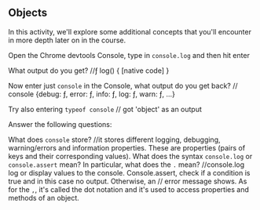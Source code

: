 ## Objects

In this activity, we'll explore some additional concepts that you'll encounter in more depth later on in the course.

Open the Chrome devtools Console, type in `console.log` and then hit enter

What output do you get? 
//ƒ log() { [native code] }

Now enter just `console` in the Console, what output do you get back?
// console {debug: ƒ, error: ƒ, info: ƒ, log: ƒ, warn: ƒ, …}

Try also entering `typeof console`
// got 'object' as an output

Answer the following questions:

What does `console` store?
//it stores different logging, debugging, warning/errors and information properties. These are properties (pairs of keys and their corresponding values).
What does the syntax `console.log` or `console.assert` mean? In particular, what does the `.` mean?
//console.log log or display values to the console. Console.assert, check if a condition is true and in this case no output. Otherwise, an
// error message shows. As for the `,`, it's called the dot notation and it's used to access properties and methods of an object.

